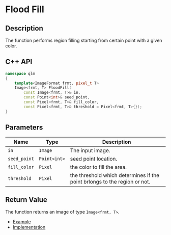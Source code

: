 # Flood Fill

## Description
The function performs region filling starting from certain point with a given color.

## C++ API
```c++
namespace qlm
{
	template<ImageFormat frmt, pixel_t T>
	Image<frmt, T> FloodFill(
		const Image<frmt, T>& in,
		const Point<int>& seed_point,
		const Pixel<frmt, T>& fill_color,
		const Pixel<frmt, T>& threshold = Pixel<frmt, T>{});
}
```

## Parameters

| Name         | Type         | Description                                                               |
|--------------|--------------|---------------------------------------------------------------------------|
| `in`         | `Image`      | The input image.                                                          |
| `seed_point` | `Point<int>` | seed point location.                                                      |
| `fill_color` | `Pixel`      | the color to fill the area.                                               |
| `threshold`  | `Pixel`      | the threshold which determines if the point brlongs to the region or not. |

## Return Value
The function returns an image of type `Image<frmt, T>`.

* [Example](../../../Examples/Color%20Manipulation/FloodFill)
* [Implementation](../../../../code/FloodFill.cpp)
